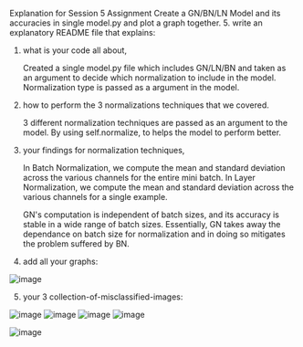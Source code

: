 Explanation for Session 5 Assignment
Create a GN/BN/LN Model and its accuracies in single model.py and plot a graph together.
5.	write an explanatory README file that explains:
1.	what is your code all about,
    
     Created a single model.py file which includes GN/LN/BN and taken as an argument to decide which normalization to include in the model. Normalization type        is passed as a argument in the model.  
    
2.	how to perform the 3 normalizations techniques that we covered.
    
    3 different normalization techniques are passed as an argument to the model. By using self.normalize, to helps the model to perform better.

3.	your findings for normalization techniques,
    
    In Batch Normalization, we compute the mean and standard deviation across the various channels for the entire mini batch. In Layer Normalization, we compute     the mean and standard deviation across the various channels for a single example.
    
    GN's computation is independent of batch sizes, and its accuracy is stable in a wide range of batch sizes. Essentially, GN takes away the dependance on         batch size for normalization and in doing so mitigates the problem suffered by BN.
    
4.	add all your graphs:

![image](https://user-images.githubusercontent.com/8513086/215546500-137954ba-1182-4673-a015-35f15fd2b571.png)


5.	your 3 collection-of-misclassified-images: 

![image](https://user-images.githubusercontent.com/8513086/215552687-f4e5e28b-0c0f-4c05-bae5-1db134554ccb.png)
![image](https://user-images.githubusercontent.com/8513086/215552760-005399ae-945f-412d-afec-5fc2b1259f32.png)
![image](https://user-images.githubusercontent.com/8513086/215552895-db474957-48f4-4898-ab5d-fbed2142abff.png)
![image](https://user-images.githubusercontent.com/8513086/215552946-21be70a6-af31-43aa-8289-e39f764513a2.png)


![image](https://user-images.githubusercontent.com/8513086/215546354-37dddf89-5e11-46e9-94f4-cef60da813d2.png)



